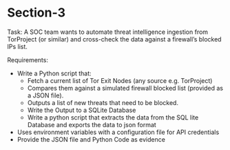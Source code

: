 # Section-3

Task: A SOC team wants to automate threat intelligence ingestion from TorProject (or similar) and
cross-check the data against a firewall’s blocked IPs list.

Requirements:
* Write a Python script that:
   * Fetch a current list of Tor Exit Nodes (any source e.g. TorProject)
   * Compares them against a simulated firewall blocked list (provided as a JSON file).
   * Outputs a list of new threats that need to be blocked.
   * Write the Output to a SQLite Database
   * Write a python script that extracts the data from the SQL lite Database and exports the data to json format
* Uses environment variables with a configuration file for API credentials
* Provide the JSON file and Python Code as evidence
